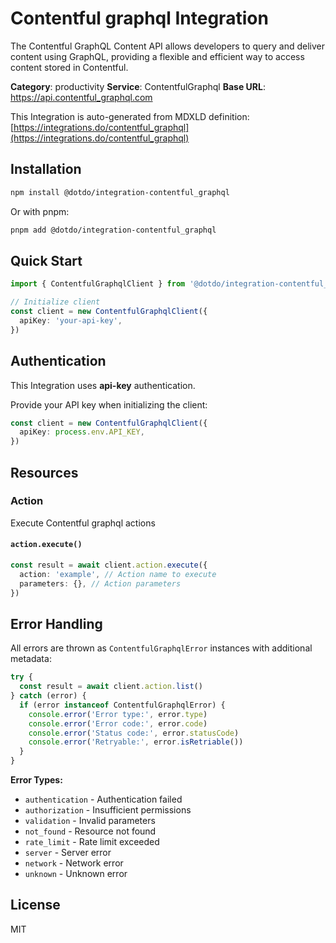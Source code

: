# Contentful graphql Integration

The Contentful GraphQL Content API allows developers to query and deliver content using GraphQL, providing a flexible and efficient way to access content stored in Contentful.

**Category**: productivity
**Service**: ContentfulGraphql
**Base URL**: https://api.contentful_graphql.com

This Integration is auto-generated from MDXLD definition: [https://integrations.do/contentful_graphql](https://integrations.do/contentful_graphql)

## Installation

```bash
npm install @dotdo/integration-contentful_graphql
```

Or with pnpm:

```bash
pnpm add @dotdo/integration-contentful_graphql
```

## Quick Start

```typescript
import { ContentfulGraphqlClient } from '@dotdo/integration-contentful_graphql'

// Initialize client
const client = new ContentfulGraphqlClient({
  apiKey: 'your-api-key',
})
```

## Authentication

This Integration uses **api-key** authentication.

Provide your API key when initializing the client:

```typescript
const client = new ContentfulGraphqlClient({
  apiKey: process.env.API_KEY,
})
```

## Resources

### Action

Execute Contentful graphql actions

#### `action.execute()`

```typescript
const result = await client.action.execute({
  action: 'example', // Action name to execute
  parameters: {}, // Action parameters
})
```

## Error Handling

All errors are thrown as `ContentfulGraphqlError` instances with additional metadata:

```typescript
try {
  const result = await client.action.list()
} catch (error) {
  if (error instanceof ContentfulGraphqlError) {
    console.error('Error type:', error.type)
    console.error('Error code:', error.code)
    console.error('Status code:', error.statusCode)
    console.error('Retryable:', error.isRetriable())
  }
}
```

**Error Types:**

- `authentication` - Authentication failed
- `authorization` - Insufficient permissions
- `validation` - Invalid parameters
- `not_found` - Resource not found
- `rate_limit` - Rate limit exceeded
- `server` - Server error
- `network` - Network error
- `unknown` - Unknown error

## License

MIT

